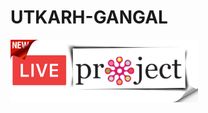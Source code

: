 # UTKARH-GANGAL
<a><img style="display: inline-block; margin: 0 auto; width: 300px" src="https://github.com/UTKARSH-D72/Module-3/blob/f13207c20fbc38dd3ce2058ba47b5fc90aa0b2a3/live_project.jpg" alt="Alt text" title="Optional title" ></a> 
